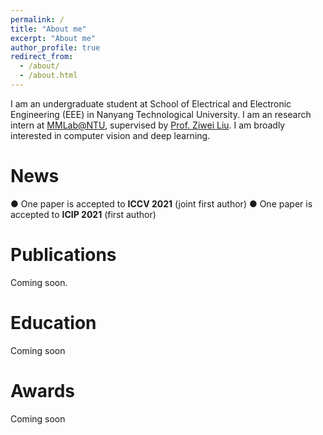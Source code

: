 ```yaml
---
permalink: /
title: "About me"
excerpt: "About me"
author_profile: true
redirect_from:
  - /about/
  - /about.html
---
```


I am an undergraduate student at School of Electrical and Electronic Engineering (EEE) in Nanyang Technological University. I am an research intern at [MMLab@NTU](https://www.mmlab-ntu.com), supervised by [Prof. Ziwei Liu](https://liuziwei7.github.io). I am broadly interested in computer vision and deep learning.


News
======
● One paper is accepted to **ICCV 2021** (joint first author)
● One paper is accepted to **ICIP 2021** (first author)


Publications
======
Coming soon.


Education
======
Coming soon

Awards
======
Coming soon

